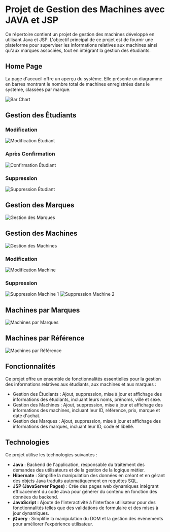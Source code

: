 # Projet de Gestion des Machines avec JAVA et JSP

Ce répertoire contient un projet de gestion des machines développé en utilisant Java et JSP. L'objectif principal de ce projet est de fournir une plateforme pour superviser les informations relatives aux machines ainsi qu'aux marques associées, tout en intégrant la gestion des étudiants.

## Home Page 

La page d'accueil offre un aperçu du système. Elle présente un diagramme en barres montrant le nombre total de machines enregistrées dans le système, classées par marque.

![Bar Chart](https://github.com/A-laili/TP_Ajax/assets/147451080/9b79e6a1-5088-44ca-b6b2-aa40ac91dc4e)

## Gestion des Étudiants

### Modification 

![Modification Étudiant](https://github.com/A-laili/TP_Ajax/assets/147451080/66b1131a-5853-4c7b-87c5-3b8b92585390)

### Après Confirmation 

![Confirmation Étudiant](https://github.com/A-laili/TP_Ajax/assets/147451080/7ba49ad0-aa2a-49eb-819d-68fd41d483b8)

### Suppression

![Suppression Étudiant](https://github.com/A-laili/TP_Ajax/assets/147451080/878e9148-f2bc-4361-b687-a6eeb836da8e)

## Gestion des Marques

![Gestion des Marques](https://github.com/A-laili/TP_Ajax/assets/147451080/0dea4f17-5d81-47da-b7b3-eb20988379ab)

## Gestion des Machines 

![Gestion des Machines](https://github.com/A-laili/TP_Ajax/assets/147451080/22edec30-e952-436b-bfda-23211488bb4f)

### Modification 
![Modification Machine](https://github.com/A-laili/TP_Ajax/assets/147451080/b5ca46e9-176c-4d44-bc8f-5b9046279095)

### Suppression
![Suppression Machine 1](https://github.com/A-laili/TP_Ajax/assets/147451080/21af8303-a7c0-43cc-a475-678541b9e6e9)
![Suppression Machine 2](https://github.com/A-laili/TP_Ajax/assets/147451080/dafd5aff-e665-4157-8ee8-61ac6a861066)

## Machines par Marques
![Machines par Marques](https://github.com/A-laili/TP_Ajax/assets/147451080/69744d44-21e3-4dc2-894d-699f9f64b991)

## Machines par Référence
![Machines par Référence](https://github.com/A-laili/TP_Ajax/assets/147451080/ddff6878-1024-42be-adf1-b785ede52625)

## Fonctionnalités

Ce projet offre un ensemble de fonctionnalités essentielles pour la gestion des informations relatives aux étudiants, aux machines et aux marques :

- Gestion des Étudiants : Ajout, suppression, mise à jour et affichage des informations des étudiants, incluant leurs noms, prénoms, ville et sexe.
- Gestion des Machines : Ajout, suppression, mise à jour et affichage des informations des machines, incluant leur ID, référence, prix, marque et date d'achat.
- Gestion des Marques : Ajout, suppression, mise à jour et affichage des informations des marques, incluant leur ID, code et libellé.

## Technologies

Ce projet utilise les technologies suivantes :

- **Java** : Backend de l'application, responsable du traitement des demandes des utilisateurs et de la gestion de la logique métier.
- **Hibernate** : Simplifie la manipulation des données en créant et en gérant des objets Java traduits automatiquement en requêtes SQL.
- **JSP (JavaServer Pages)** : Crée des pages web dynamiques intégrant efficacement du code Java pour générer du contenu en fonction des données du backend.
- **JavaScript** : Ajoute de l'interactivité à l'interface utilisateur pour des fonctionnalités telles que des validations de formulaire et des mises à jour dynamiques.
- **jQuery** : Simplifie la manipulation du DOM et la gestion des événements pour améliorer l'expérience utilisateur.
